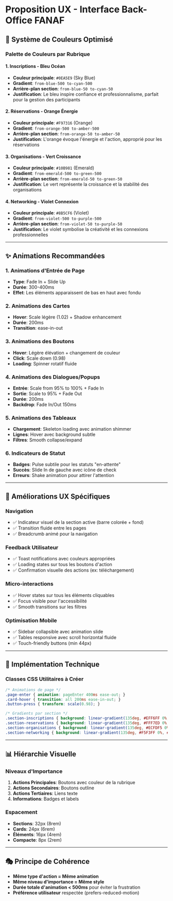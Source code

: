 # Proposition UX - Interface Back-Office FANAF

## 🎨 Système de Couleurs Optimisé

### Palette de Couleurs par Rubrique

#### 1. **Inscriptions** - Bleu Océan
- **Couleur principale**: `#0EA5E9` (Sky Blue)
- **Gradient**: `from-blue-500 to-cyan-500`
- **Arrière-plan section**: `from-blue-50 to-cyan-50`
- **Justification**: Le bleu inspire confiance et professionnalisme, parfait pour la gestion des participants

#### 2. **Réservations** - Orange Énergie
- **Couleur principale**: `#F97316` (Orange)
- **Gradient**: `from-orange-500 to-amber-500`
- **Arrière-plan section**: `from-orange-50 to-amber-50`
- **Justification**: L'orange évoque l'énergie et l'action, approprié pour les réservations

#### 3. **Organisations** - Vert Croissance
- **Couleur principale**: `#10B981` (Emerald)
- **Gradient**: `from-emerald-500 to-green-500`
- **Arrière-plan section**: `from-emerald-50 to-green-50`
- **Justification**: Le vert représente la croissance et la stabilité des organisations

#### 4. **Networking** - Violet Connexion
- **Couleur principale**: `#8B5CF6` (Violet)
- **Gradient**: `from-violet-500 to-purple-500`
- **Arrière-plan section**: `from-violet-50 to-purple-50`
- **Justification**: Le violet symbolise la créativité et les connexions professionnelles

---

## ✨ Animations Recommandées

### 1. **Animations d'Entrée de Page**
- **Type**: Fade In + Slide Up
- **Durée**: 300-400ms
- **Effet**: Les éléments apparaissent de bas en haut avec fondu

### 2. **Animations des Cartes**
- **Hover**: Scale légère (1.02) + Shadow enhancement
- **Durée**: 200ms
- **Transition**: ease-in-out

### 3. **Animations des Boutons**
- **Hover**: Légère élévation + changement de couleur
- **Click**: Scale down (0.98)
- **Loading**: Spinner rotatif fluide

### 4. **Animations des Dialogues/Popups**
- **Entrée**: Scale from 95% to 100% + Fade In
- **Sortie**: Scale to 95% + Fade Out
- **Durée**: 200ms
- **Backdrop**: Fade In/Out 150ms

### 5. **Animations des Tableaux**
- **Chargement**: Skeleton loading avec animation shimmer
- **Lignes**: Hover avec background subtle
- **Filtres**: Smooth collapse/expand

### 6. **Indicateurs de Statut**
- **Badges**: Pulse subtile pour les statuts "en-attente"
- **Succès**: Slide In de gauche avec icône de check
- **Erreurs**: Shake animation pour attirer l'attention

---

## 🎯 Améliorations UX Spécifiques

### Navigation
- ✅ Indicateur visuel de la section active (barre colorée + fond)
- ✅ Transition fluide entre les pages
- ✅ Breadcrumb animé pour la navigation

### Feedback Utilisateur
- ✅ Toast notifications avec couleurs appropriées
- ✅ Loading states sur tous les boutons d'action
- ✅ Confirmation visuelle des actions (ex: téléchargement)

### Micro-interactions
- ✅ Hover states sur tous les éléments cliquables
- ✅ Focus visible pour l'accessibilité
- ✅ Smooth transitions sur les filtres

### Optimisation Mobile
- ✅ Sidebar collapsible avec animation slide
- ✅ Tables responsive avec scroll horizontal fluide
- ✅ Touch-friendly buttons (min 44px)

---

## 🚀 Implémentation Technique

### Classes CSS Utilitaires à Créer
```css
/* Animations de page */
.page-enter { animation: pageEnter 400ms ease-out; }
.card-hover { transition: all 200ms ease-in-out; }
.button-press { transform: scale(0.98); }

/* Gradients par section */
.section-inscriptions { background: linear-gradient(135deg, #EFF6FF 0%, #DBEAFE 100%); }
.section-reservations { background: linear-gradient(135deg, #FFF7ED 0%, #FFEDD5 100%); }
.section-organisations { background: linear-gradient(135deg, #ECFDF5 0%, #D1FAE5 100%); }
.section-networking { background: linear-gradient(135deg, #F5F3FF 0%, #EDE9FE 100%); }
```

---

## 📊 Hiérarchie Visuelle

### Niveaux d'Importance
1. **Actions Principales**: Boutons avec couleur de la rubrique
2. **Actions Secondaires**: Boutons outline
3. **Actions Tertiaires**: Liens texte
4. **Informations**: Badges et labels

### Espacement
- **Sections**: 32px (8rem)
- **Cards**: 24px (6rem)
- **Éléments**: 16px (4rem)
- **Compacte**: 8px (2rem)

---

## 🎭 Principe de Cohérence

- **Même type d'action = Même animation**
- **Même niveau d'importance = Même style**
- **Durée totale d'animation < 500ms** pour éviter la frustration
- **Préférence utilisateur** respectée (prefers-reduced-motion)
